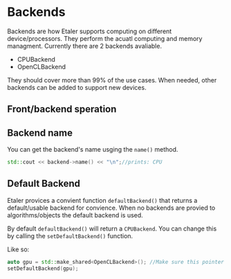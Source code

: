 # Backends

Backends are how Etaler supports computing on different device/processors. They perform the acuatl computing and memory managment. Currently there are 2 backends avaliable.

* CPUBackend
* OpenCLBackend

They should cover more than 99% of the use cases. When needed, other backends can be added to support new devices.

## Front/backend speration


## Backend name
You can get the backend's name usging the `name()` method.
```C++
std::cout << backend->name() << "\n";//prints: CPU
```

## Default Backend
Etaler provices a convient function `defaultBackend()` that returns a default/usable backend for convience.
When no backends are provied to algorithms/objects the default backend is used.

By default `defaultBackend()` will return a `CPUBackend`. You can change this by calling the `setDefaultBackend()` function.

Like so:
```C++
auto gpu = std::make_shared<OpenCLBackend>(); //Make sure this pointer is alive until exit
setDefaultBackend(gpu);
```